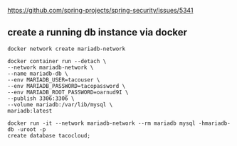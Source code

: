 https://github.com/spring-projects/spring-security/issues/5341

## create a running db instance via docker
```docker
docker network create mariadb-network
```

```
docker container run --detach \
--network mariadb-network \
--name mariadb-db \
--env MARIADB_USER=tacouser \
--env MARIADB_PASSWORD=tacopassword \
--env MARIADB_ROOT_PASSWORD=oarnud9I \
--publish 3306:3306 \
--volume mariadb:/var/lib/mysql \
mariadb:latest
```

```
docker run -it --network mariadb-network --rm mariadb mysql -hmariadb-db -uroot -p
create database tacocloud;
```